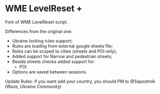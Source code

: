 # WME LevelReset +
Fork of WME LevelReset script.

Differences from the original one:
- Ukraine locking rules support;
- Rules are loading from external google sheets file;
- Rules can be scoped to cities (streets and POI only);
- Added support for Narrow and pedestrian streets;
- Beside streets checks added support for:
  - POI
- Options are saved between sessions.

Update Rules: If you want add your country, you should PM to @Sapozhnik (Waze, Ukraine Community)
